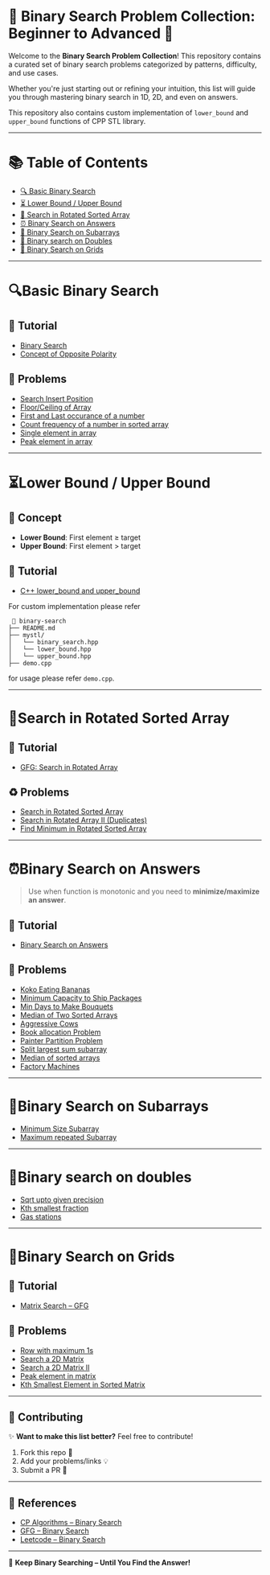 # 🎯 Binary Search Problem Collection: Beginner to Advanced 🚀

Welcome to the **Binary Search Problem Collection**! This repository contains a curated set of binary search problems categorized by patterns, difficulty, and use cases.

Whether you're just starting out or refining your intuition, this list will guide you through mastering binary search in 1D, 2D, and even on answers.

This repository also contains custom implementation of `lower_bound` and `upper_bound` functions of CPP STL library.

---

# 📚 Table of Contents

- [🔍 Basic Binary Search](#basic-binary-search)
- [⏳ Lower Bound / Upper Bound](#lower-bound--upper-bound)
- [🧬 Search in Rotated Sorted Array](#search-in-rotated-sorted-array)
- [⏰ Binary Search on Answers](#binary-search-on-answers)
- [🧰 Binary Search on Subarrays](#binary-search-on-subarrays)
- [🔑 Binary search on Doubles](#binary-search-on-doubles)
- [🧱 Binary Search on Grids](#binary-search-on-grids)

---

# 🔍Basic Binary Search

## 📘 Tutorial  
- [Binary Search](https://cp-algorithms.com/num_methods/binary_search.html)
- [Concept of Opposite Polarity](https://www.geeksforgeeks.org/understanding-opposite-polarity-concept-in-binary-search/)

## 🧭 Problems  

- [Search Insert Position](https://leetcode.com/problems/search-insert-position/)
- [Floor/Ceiling of Array](https://www.geeksforgeeks.org/problems/floor-in-a-sorted-array-1587115620/1)
- [First and Last occurance of a number](https://leetcode.com/problems/find-first-and-last-position-of-element-in-sorted-array)
- [Count frequency of a number in sorted array](https://www.geeksforgeeks.org/count-number-of-occurrences-or-frequency-in-a-sorted-array/)
- [Single element in array](https://leetcode.com/problems/single-element-in-a-sorted-array)
- [Peak element in array](https://leetcode.com/problems/find-peak-element/description/)

---

# ⏳Lower Bound / Upper Bound

## 🧠 Concept  
- **Lower Bound**: First element ≥ target  
- **Upper Bound**: First element > target

## 📘 Tutorial  
- [C++ lower_bound and upper_bound](https://www.geeksforgeeks.org/upper_bound-lower_bound-STL/)

For custom implementation please refer

```
 📁 binary-search      
├── README.md                
├── mystl/               
│   └── binary_search.hpp
│   └── lower_bound.hpp
│   └── upper_bound.hpp
├── demo.cpp

```

for usage please refer `demo.cpp`.

---

# 🧬Search in Rotated Sorted Array

## 📘 Tutorial  
- [GFG: Search in Rotated Array](https://www.geeksforgeeks.org/search-an-element-in-a-sorted-and-pivoted-array/)

## ♻️ Problems  
- [Search in Rotated Sorted Array](https://leetcode.com/problems/search-in-rotated-sorted-array/description)
- [Search in Rotated Array II (Duplicates)](https://leetcode.com/problems/search-in-rotated-sorted-array-ii/)
- [Find Minimum in Rotated Sorted Array](https://leetcode.com/problems/find-minimum-in-rotated-sorted-array)
  
---

# ⏰Binary Search on Answers

> Use when function is monotonic and you need to **minimize/maximize an answer**.

## 📘 Tutorial  
- [Binary Search on Answers](https://leetcode.com/discuss/post/3725477/binary-search-on-answer-koko-type-by-sam-a350/)

## 🧱 Problems
- [Koko Eating Bananas](https://leetcode.com/problems/koko-eating-bananas)
- [Minimum Capacity to Ship Packages](https://leetcode.com/problems/capacity-to-ship-packages-within-d-days)
- [Min Days to Make Bouquets](https://leetcode.com/problems/minimum-number-of-days-to-make-m-bouquets)
- [Median of Two Sorted Arrays](https://leetcode.com/problems/median-of-two-sorted-arrays/)
- [Aggressive Cows](https://www.spoj.com/problems/AGGRCOW/)
- [Book allocation Problem](https://www.geeksforgeeks.org/problems/allocate-minimum-number-of-pages0937/1)
- [Painter Partition Problem](https://www.geeksforgeeks.org/painters-partition-problem/)
- [Split largest sum subarray](https://leetcode.com/problems/split-array-largest-sum/description/)
- [Median of sorted arrays](https://leetcode.com/problems/median-of-two-sorted-arrays)
- [Factory Machines](https://cses.fi/problemset/task/1620)


---

# 🧰Binary Search on Subarrays
- [Minimum Size Subarray](https://leetcode.com/problems/minimum-size-subarray-sum)
- [Maximum repeated Subarray](https://leetcode.com/problems/maximum-length-of-repeated-subarray)

---

# 🔑Binary search on doubles
- [Sqrt upto given precision](https://www.geeksforgeeks.org/find-square-root-number-upto-given-precision-using-binary-search/)
- [Kth smallest fraction](https://leetcode.com/problems/k-th-smallest-prime-fraction)
- [Gas stations](https://leetcode.com/problems/minimize-max-distance-to-gas-station)

---

# 🧱Binary Search on Grids

## 📘 Tutorial
- [Matrix Search – GFG](https://www.geeksforgeeks.org/search-in-row-wise-and-column-wise-sorted-matrix/)

## 💼 Problems  
- [Row with maximum 1s](https://www.geeksforgeeks.org/find-the-row-with-maximum-number-1s/)
- [Search a 2D Matrix](https://leetcode.com/problems/search-a-2d-matrix)
- [Search a 2D Matrix II](https://leetcode.com/problems/search-a-2d-matrix-ii)
- [Peak element in matrix](https://leetcode.com/problems/find-a-peak-element-ii/description/)
- [Kth Smallest Element in Sorted Matrix](https://leetcode.com/problems/kth-smallest-element-in-a-sorted-matrix/)


---

## 💬 Contributing

✨ **Want to make this list better?** Feel free to contribute!

1. Fork this repo 🍴  
2. Add your problems/links 💡  
3. Submit a PR 🔁

---

## 🔗 References

- [CP Algorithms – Binary Search](https://cp-algorithms.com/search.html)
- [GFG – Binary Search](https://www.geeksforgeeks.org/binary-search/)
- [Leetcode – Binary Search](https://leetcode.com/tag/binary-search/)

---

🚀 **Keep Binary Searching – Until You Find the Answer!**
